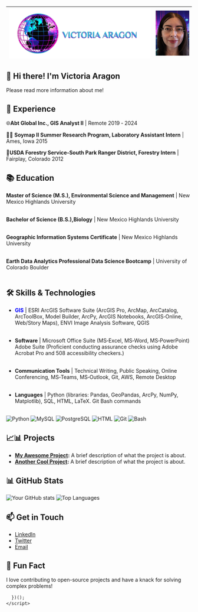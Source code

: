 

| <img src="images/VAlogonsme.PNG" alt="Logo" width="850"/> | <img src="images/GitHub VA pic2.png" alt="Logo" width="200"/> | 
|-----------------------------------------------------------|---------------------------------------------------------------|
## 👋 Hi there! I'm Victoria Aragon

Please read more information about me!

## 💼 Experience
🌐**Abt Global Inc., GIS Analyst II** | Remote  2019 ‑ 2024


🔬🧪 **Soymap II Summer Research Program, Laboratory Assistant Intern** | Ames, Iowa 2015


🌲**USDA Forestry Service‑South Park Ranger District, Forestry Intern** | Fairplay, Colorado 2012




## 📚 Education

**Master of Science (M.S.), Environmental Science and Management** | New Mexico Highlands University <br><br>

**Bachelor of Science (B.S.),Biology** | New Mexico Highlands University <br><br>

**Geographic Information Systems Certificate** | New Mexico Highlands University <br><br>

**Earth Data Analytics Professional Data Science Bootcamp** | University of Colorado Boulder <br><br>


## 🛠️ Skills & Technologies

- <span style="color:blue">**GIS** </span>  |   ESRI ArcGIS Software Suite (ArcGIS Pro, ArcMap, ArcCatalog, ArcToolBox, Model Builder, ArcPy, ArcGIS Notebooks,
ArcGIS‑Online, Web/Story Maps), ENVI Image Analysis Software, QGIS <br><br>
 
- **Software**  |   Microsoft Office Suite (MS‑Excel, MS‑Word, MS‑PowerPoint)
Adobe Suite (Proficient conducting assurance checks using Adobe Acrobat Pro and 508 accessibility checkers.) <br><br>
 
- **Communication Tools**  |  Technical Writing, Public Speaking, Online Conferencing, MS‑Teams, MS‑Outlook, Git, AWS, Remote Desktop <br><br>

- **Languages**  | Python (libraries: Pandas, GeoPandas, ArcPy, NumPy, Matplotlib), SQL, HTML, LaTeX. Git Bash commands <br><br>



![Python](https://img.shields.io/badge/Python-3776AB?style=for-the-badge&logo=python&logoColor=white)
![MySQL](https://img.shields.io/badge/MySQL-5.7%2B-orange)
![PostgreSQL](https://img.shields.io/badge/PostgreSQL-13.0%2B-blue)
![HTML](https://img.shields.io/badge/HTML-Used-orange)
![Git](https://img.shields.io/badge/git-used-red?style=for-the-badge)
![Bash](https://img.shields.io/badge/bash-used-blue)

## 📈📊 Projects

- **[My Awesome Project](https://github.com/yourusername/awesome-project):** A brief description of what the project is about.
- **[Another Cool Project](https://github.com/yourusername/cool-project):** A brief description of what the project is about.

## 📊 GitHub Stats

![Your GitHub stats](https://github-readme-stats.vercel.app/api?username=yourusername&show_icons=true&theme=radical)
![Top Languages](https://github-readme-stats.vercel.app/api/top-langs/?username=yourusername&layout=compact)

## 📫 Get in Touch

- [LinkedIn](https://www.linkedin.com/in/yourprofile)
- [Twitter](https://twitter.com/yourhandle)
- [Email](mailto:youremail@example.com)

## 🎯 Fun Fact

I love contributing to open-source projects and have a knack for solving complex problems!


  

      })();
    </script>
  </body>
</html>
